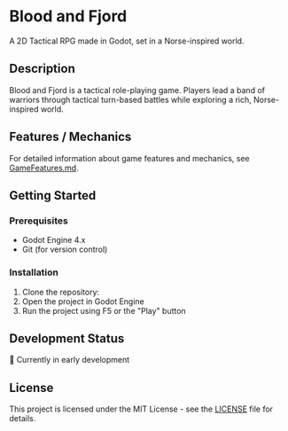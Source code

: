 # Blood and Fjord
A 2D Tactical RPG made in Godot, set in a Norse-inspired world.

## Description
Blood and Fjord is a tactical role-playing game. Players lead a band of warriors through tactical turn-based battles while exploring a rich, Norse-inspired world.

## Features / Mechanics
For detailed information about game features and mechanics, see [GameFeatures.md](GameFeatures.md).

## Getting Started
### Prerequisites
- Godot Engine 4.x
- Git (for version control)

### Installation
1. Clone the repository:
2. Open the project in Godot Engine
3. Run the project using F5 or the "Play" button

## Development Status
🚧 Currently in early development

## License
This project is licensed under the MIT License - see the [LICENSE](LICENSE) file for details.

